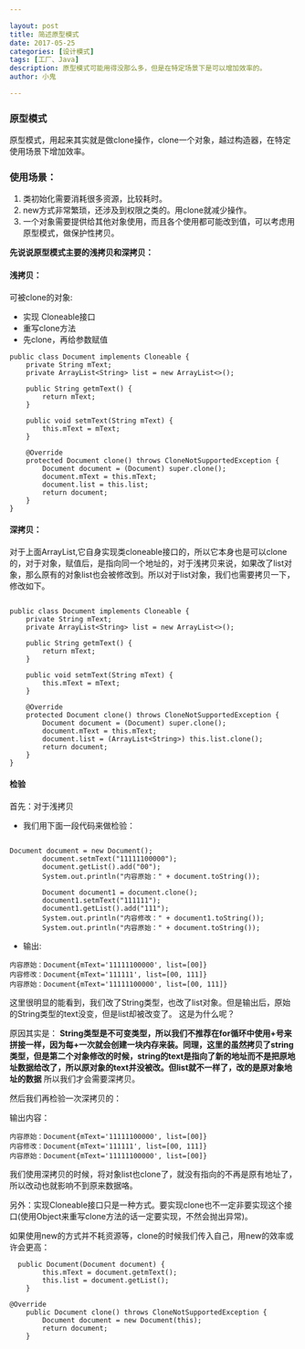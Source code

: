 ```yaml
---

layout: post
title: 简述原型模式
date: 2017-05-25
categories: [设计模式]
tags: [工厂、Java]
description: 原型模式可能用得没那么多，但是在特定场景下是可以增加效率的。
author: 小鬼

---
```


### 原型模式

原型模式，用起来其实就是做clone操作，clone一个对象，越过构造器，在特定使用场景下增加效率。

### 使用场景：

1. 类初始化需要消耗很多资源，比较耗时。
2. new方式非常繁琐，还涉及到权限之类的。用clone就减少操作。
3. 一个对象需要提供给其他对象使用，而且各个使用都可能改到值，可以考虑用原型模式，做保护性拷贝。


**先说说原型模式主要的浅拷贝和深拷贝：**

#### 浅拷贝：

可被clone的对象:

- 实现 Cloneable接口
- 重写clone方法
- 先clone，再给参数赋值
```
public class Document implements Cloneable {
    private String mText;
    private ArrayList<String> list = new ArrayList<>();

    public String getmText() {
        return mText;
    }

    public void setmText(String mText) {
        this.mText = mText;
    }

    @Override
    protected Document clone() throws CloneNotSupportedException {
        Document document = (Document) super.clone();
        document.mText = this.mText;
        document.list = this.list;
        return document;
    }
}
```
#### 深拷贝：

对于上面ArrayList,它自身实现类cloneable接口的，所以它本身也是可以clone的，对于对象，赋值后，是指向同一个地址的，对于浅拷贝来说，如果改了list对象，那么原有的对象list也会被修改到。所以对于list对象，我们也需要拷贝一下，修改如下。

```

public class Document implements Cloneable {
    private String mText;
    private ArrayList<String> list = new ArrayList<>();

    public String getmText() {
        return mText;
    }

    public void setmText(String mText) {
        this.mText = mText;
    }

    @Override
    protected Document clone() throws CloneNotSupportedException {
        Document document = (Document) super.clone();
        document.mText = this.mText;
        document.list = (ArrayList<String>) this.list.clone();
        return document;
    }
}

```

#### 检验

首先：对于浅拷贝

- 我们用下面一段代码来做检验：

```

Document document = new Document();
        document.setmText("11111100000");
        document.getList().add("00");
        System.out.println("内容原始：" + document.toString());

        Document document1 = document.clone();
        document1.setmText("111111");
        document1.getList().add("111");
        System.out.println("内容修改：" + document1.toString());
        System.out.println("内容原始：" + document.toString());

```

- 输出:

```
内容原始：Document{mText='11111100000', list=[00]}
内容修改：Document{mText='111111', list=[00, 111]}
内容原始：Document{mText='11111100000', list=[00, 111]}
```

这里很明显的能看到，我们改了String类型，也改了list对象。但是输出后，原始的String类型的text没变，但是list却被改变了。
这是为什么呢？

原因其实是：
**String类型是不可变类型，所以我们不推荐在for循环中使用+号来拼接一样，因为每+一次就会创建一块内存来装。同理，这里的虽然拷贝了string类型，但是第二个对象修改的时候，string的text是指向了新的地址而不是把原地址数据给改了，所以原对象的text并没被改。但list就不一样了，改的是原对象地址的数据**
所以我们才会需要深拷贝。

然后我们再检验一次深拷贝的：

输出内容：
```
内容原始：Document{mText='11111100000', list=[00]}
内容修改：Document{mText='111111', list=[00, 111]}
内容原始：Document{mText='11111100000', list=[00]}

```

我们使用深拷贝的时候，将对象list也clone了，就没有指向的不再是原有地址了，所以改动也就影响不到原来数据咯。


另外：实现Cloneable接口只是一种方式。要实现clone也不一定非要实现这个接口(使用Object来重写clone方法的话一定要实现，不然会抛出异常)。

如果使用new的方式并不耗资源等，clone的时候我们传入自己，用new的效率或许会更高：

```
  public Document(Document document) {
        this.mText = document.getmText();
        this.list = document.getList();
    }

@Override
    public Document clone() throws CloneNotSupportedException {
        Document document = new Document(this);
        return document;
    }
```